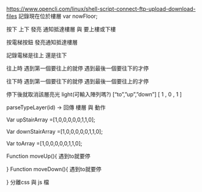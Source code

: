 https://www.opencli.com/linux/shell-script-connect-ftp-upload-download-files
記錄現在位於樓層  var nowFloor;

按下 上下 發亮 通知抵達樓層 與 要上樓或下樓

按電梯按鈕 發亮通知抵達樓層

記錄電梯是往上 還是往下

往上時
遇到第一個要往上的就停
遇到最後一個要往下的才停

往下時
遇到第一個要往下的就停
遇到最後一個要往上的才停

停下後就取消該層亮光 light(可輸入陣列嗎?) 
[“to”,”up”,”down”]
[  1   ,  0   ,     1   ]

parseTypeLayer(id) -> 回傳 樓層 與 動作

Var upStairArray =[1,0,0,0,0,0,1,1,0];

Var downStairArray =[1,0,0,0,0,0,1,1,0];

Var toArray =[1,0,0,0,0,0,1,1,0];

Function moveUp(){
	遇到to就要停

}
Function moveDown(){
	遇到to就要停

}
分離css 與 js 檔
